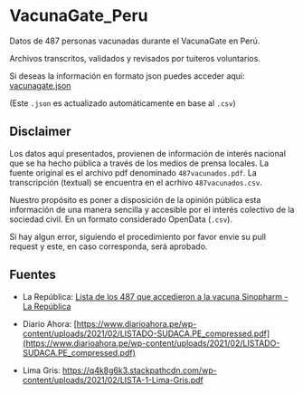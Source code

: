 # VacunaGate_Peru

Datos de 487 personas vacunadas durante el VacunaGate en Perú.

Archivos transcritos, validados y revisados por tuiteros voluntarios.

Si deseas la información en formato json puedes acceder aquí:
[vacunagate.json](https://vacunagate.blob.core.windows.net/vacunagate/vacunagate.json)

(Este `.json` es actualizado automáticamente en base al `.csv`)

## Disclaimer

Los datos aquí presentados, provienen de información de interés nacional que se ha hecho pública a través de los medios de prensa locales. La fuente original es el archivo pdf denominado `487vacunados.pdf`. La transcripción (textual) se encuentra en el acrhivo `487vacunados.csv`.

Nuestro propósito es poner a disposición de la opinión pública esta información de una manera sencilla y accesible por el interés colectivo de la sociedad civil. En un formato considerado OpenData (`.csv`).

Si hay algun error, siguiendo el procedimiento por favor envie su pull request y este, en caso corresponda, será aprobado.

## Fuentes

- La República: [Lista de los 487 que accedieron a la vacuna Sinopharm - La República](https://es.scribd.com/document/494705902/Lista-de-los-487-que-accedieron-a-la-vacuna-Sinopharm-La-Republica#from_embed)

- Diario Ahora: [https://www.diarioahora.pe/wp-content/uploads/2021/02/LISTADO-SUDACA.PE_compressed.pdf](https://www.diarioahora.pe/wp-content/uploads/2021/02/LISTADO-SUDACA.PE_compressed.pdf)

- Lima Gris: [https://q4k8g6k3.stackpathcdn.com/wp-content/uploads/2021/02/LISTA-1-Lima-Gris.pdf
](https://q4k8g6k3.stackpathcdn.com/wp-content/uploads/2021/02/LISTA-1-Lima-Gris.pdf)
